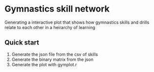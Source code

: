 # Gymnastics skill network 

Generating a interactive plot that shows how gymnastics skills and drills relate to each other in a heirarchy of learning 

## Quick start
1. Generate the json file from the csv of skills    
2. Generate the binary matrix from the json  
3. Generate the plot with gymplot.r  

